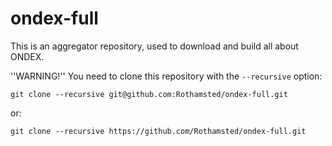 # ondex-full
This is an aggregator repository, used to download and build all about ONDEX. 

''WARNING!''
You need to clone this repository with the ``--recursive`` option:

```git clone --recursive git@github.com:Rothamsted/ondex-full.git```

or: 

```git clone --recursive https://github.com/Rothamsted/ondex-full.git```


